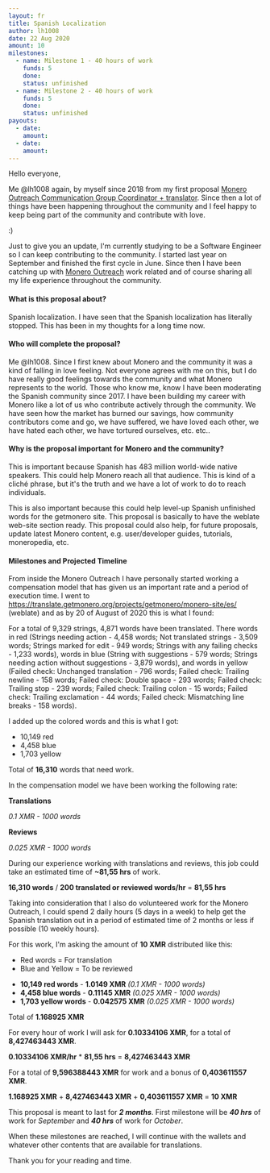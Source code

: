 ```yaml
---
layout: fr
title: Spanish Localization
author: lh1008
date: 22 Aug 2020
amount: 10
milestones:
  - name: Milestone 1 - 40 hours of work
    funds: 5
    done:
    status: unfinished
  - name: Milestone 2 - 40 hours of work
    funds: 5
    done:
    status: unfinished
payouts:
  - date:
    amount:
  - date:
    amount:
---
```


Hello everyone,

Me @lh1008 again, by myself since 2018 from my first proposal [Monero Outreach Communication Group Coordinator + translator](https://forum.getmonero.org/22/completed-tasks/90581/monero-outreach-communication-group-coordinator-translator). Since then a lot of things have been happening throughout the community and I feel happy to keep being part of the community and contribute with love.

:)

Just to give you an update, I'm currently studying to be a Software Engineer so I can keep contributing to the community. I started last year on September and finished the first cycle in June. Since then I have been catching up with [Monero Outreach](https://www.monerooutreach.org/) work related and of course sharing all my life experience throughout the community. 

####  What is this proposal about?

Spanish localization. I have seen that the Spanish localization has literally stopped. This has been in my thoughts for a long time now.

#### Who will complete the proposal?

Me @lh1008. Since I first knew about Monero and the community it was a kind of falling in love feeling. Not everyone agrees with me on this, but I do have really good feelings towards the community and what Monero represents to the world. Those who know me, know I have been moderating the Spanish community since 2017. I have been building my career with Monero like a lot of us who contribute actively through the community. We have seen how the market has burned our savings, how community contributors come and go, we have suffered, we have loved each other, we have hated each other, we have tortured ourselves, etc. etc..

#### Why is the proposal important for Monero and the community?

This is important because Spanish has 483 million world-wide native speakers. This could help Monero reach all that audience. This is kind of a cliché phrase, but it's the truth and we have a lot of work to do to reach individuals. 

This is also important because this could help level-up Spanish unfinished words for the getmonero site. This proposal is basically to have the weblate web-site section ready. This proposal could also help, for future proposals, update latest Monero content, e.g. user/developer guides, tutorials, moneropedia, etc.

#### Milestones and Projected Timeline

From inside the Monero Outreach I have personally started working a compensation model that has given us an important rate and a period of execution time. I went to https://translate.getmonero.org/projects/getmonero/monero-site/es/ (weblate) and as by 20 of August of 2020 this is what I found:

For a total of 9,329 strings, 4,871 words have been translated. There words in red (Strings needing action - 4,458 words; Not translated strings - 3,509 words; Strings marked for edit - 949 words; Strings with any failing checks - 1,233 words), words in blue (String with suggestions - 579 words; Strings needing action without suggestions - 3,879 words), and words in yellow (Failed check: Unchanged translation - 796 words; Failed check: Trailing newline - 158 words; Failed check: Double space - 293 words; Failed check: Trailing stop - 239 words; Failed check: Trailing colon - 15 words; Failed check: Trailing exclamation - 44 words; Failed check: Mismatching line breaks - 158 words).

I added up the colored words and this is what I got:

- 10,149 red
- 4,458 blue
- 1,703 yellow

Total of **16,310** words that need work.

In the compensation model we have been working the following rate:

**Translations**

_0.1 XMR - 1000 words_

**Reviews**

_0.025 XMR - 1000 words_

During our experience working with translations and reviews, this job could take an estimated time of **~81,55 hrs** of work.

**16,310 words** / **200 translated or reviewed words/hr** = **81,55 hrs**

Taking into consideration that I also do volunteered work for the Monero Outreach, I could spend 2 daily hours (5 days in a week) to help get the Spanish translation out in a period of estimated time of 2 months or less if possible (10 weekly hours).

For this work, I'm asking the amount of **10 XMR** distributed like this:

* Red words = For translation
* Blue and Yellow = To be reviewed

- **10,149 red words** - **1.0149 XMR** _(0.1 XMR - 1000 words)_
- **4,458 blue words** - **0.11145 XMR** _(0.025 XMR - 1000 words)_
- **1,703 yellow words** - **0.042575 XMR** _(0.025 XMR - 1000 words)_

Total of **1.168925 XMR**

For every hour of work I will ask for **0.10334106 XMR**, for a total of **8,427463443 XMR**.

**0.10334106 XMR/hr** * **81,55 hrs** = **8,427463443 XMR**

For a total of **9,596388443 XMR** for work and a bonus of **0,403611557 XMR**.

**1.168925 XMR** + **8,427463443 XMR** + **0,403611557 XMR** = **10 XMR**

This proposal is meant to last for _**2 months**_. First milestone will be _**40 hrs**_ of work for _September_ and _**40 hrs**_ of work for _October_.

When these milestones are reached, I will continue with the wallets and whatever other contents that are available for translations.

Thank you for your reading and time.